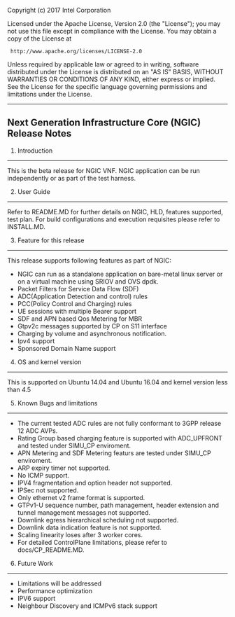Copyright (c) 2017 Intel Corporation

Licensed under the Apache License, Version 2.0 (the "License");
you may not use this file except in compliance with the License.
You may obtain a copy of the License at

     http://www.apache.org/licenses/LICENSE-2.0

Unless required by applicable law or agreed to in writing, software
distributed under the License is distributed on an "AS IS" BASIS,
WITHOUT WARRANTIES OR CONDITIONS OF ANY KIND, either express or implied.
See the License for the specific language governing permissions and
limitations under the License.

---------------------------------------------------------------------------------------------
Next Generation Infrastructure Core (NGIC) Release Notes
---------------------------------------------------------------------------------------------
1.	Introduction
-----------------
This is the beta release for NGIC VNF.
NGIC application can be run independently or as part of the test harness.

2.	User Guide
--------------
Refer to README.MD for further details on NGIC, HLD, features supported, test
plan. For build configurations and execution requisites please refer to
INSTALL.MD.

3. Feature for this release
----------------------------
This release supports following features as part of NGIC:
-	NGIC can run as a standalone application on bare-metal linux server or on a
	virtual machine using SRIOV and OVS dpdk.
-	Packet Filters for Service Data Flow (SDF)
-	ADC(Application Detection and control) rules
-	PCC(Policy Control and Charging) rules
-	UE sessions with multiple Bearer support
-	SDF and APN based Qos Metering for MBR
-	Gtpv2c messages supported by CP on S11 interface
-	Charging by volume and asynchronous notification.
-	Ipv4 support
-	Sponsored Domain Name support


4. OS and kernel version
------------------------
This is supported on Ubuntu 14.04 and Ubuntu 16.04 and kernel version less than 4.5

5. Known Bugs and limitations
-----------------------------
-	The current tested ADC rules are not fully conformant to 3GPP release 12 ADC AVPs.
-	Rating Group based charging feature is supported with ADC_UPFRONT and
	tested under SIMU_CP enviroment.
-	APN Metering and SDF Metering featurs are tested under SIMU_CP enviroment.
-	ARP expiry timer not supported.
-	No ICMP support.
-	IPV4 fragmentation and option header not supported.
-	IPSec not supported.
-	Only ethernet v2 frame format is supported.
-	GTPv1-U sequence number, path management, header extension and
	tunnel management messages not supported.
-	Downlink egress hierarchical scheduling not supported.
-	Downlink data indication feature is not supported.
-	Scaling linearity loses after 3 worker cores.
-	For detailed ControlPlane limitations, please refer to docs/CP_README.MD.

6. Future Work
--------------
-	Limitations will be addressed
-	Performance optimization
-	IPV6 support
-	Neighbour Discovery and ICMPv6 stack support
